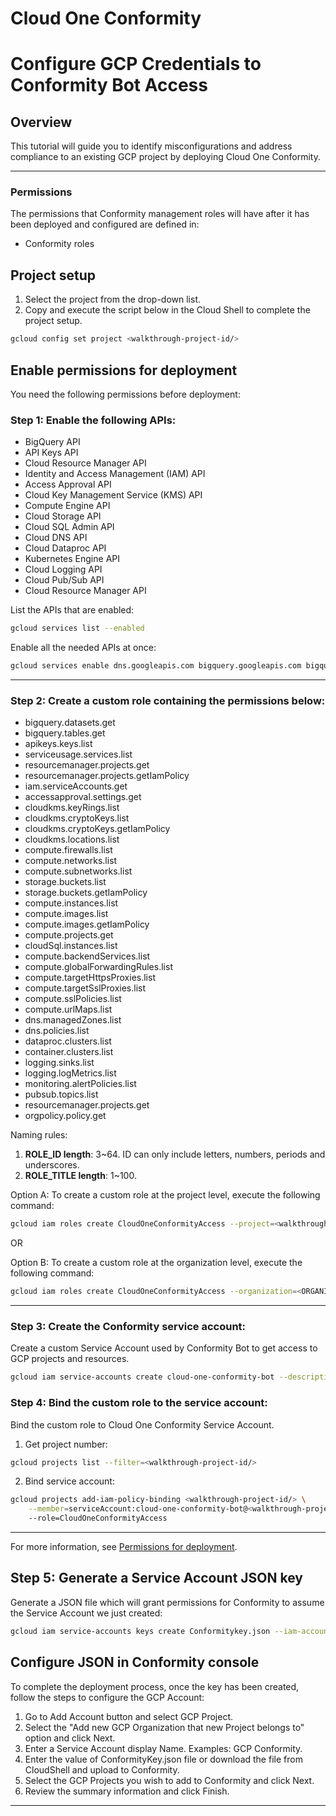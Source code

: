 # Cloud One Conformity

# Configure GCP Credentials to Conformity Bot Access

## Overview

<walkthrough-tutorial-duration duration="20"></walkthrough-tutorial-duration>

This tutorial will guide you to identify misconfigurations and address compliance to an existing GCP project by deploying Cloud One Conformity.

--------------------------------

### Permissions

The permissions that Conformity management roles will have after it has been deployed and configured are defined in:

* <walkthrough-editor-open-file filePath="cc-roles.yaml">Conformity roles</walkthrough-editor-open-file>

## Project setup

1. Select the project from the drop-down list.
2. Copy and execute the script below in the Cloud Shell to complete the project setup.

<walkthrough-project-setup></walkthrough-project-setup>

```sh
gcloud config set project <walkthrough-project-id/>
```

## Enable permissions for deployment

You need the following permissions before deployment:

### Step 1: Enable the following APIs:

* BigQuery API
* API Keys API
* Cloud Resource Manager API
* Identity and Access Management (IAM) API
* Access Approval API
* Cloud Key Management Service (KMS) API
* Compute Engine API
* Cloud Storage API
* Cloud SQL Admin API
* Cloud DNS API
* Cloud Dataproc API
* Kubernetes Engine API
* Cloud Logging API
* Cloud Pub/Sub API
* Cloud Resource Manager API


List the APIs that are enabled:

```sh
gcloud services list --enabled
```

Enable all the needed APIs at once:

```sh
gcloud services enable dns.googleapis.com bigquery.googleapis.com bigquerymigration.googleapis.com bigquerystorage.googleapis.com cloudapis.googleapis.com cloudresourcemanager.googleapis.com iam.googleapis.com accessapproval.googleapis.com cloudkms.googleapis.com compute.googleapis.com storage.googleapis.com sqladmin.googleapis.com dataproc.googleapis.com container.googleapis.com logging.googleapis.com pubsub.googleapis.com cloudresourcemanager.googleapis.com
```

--------------------------------

### Step 2: Create a custom role containing the permissions below:

* bigquery.datasets.get
* bigquery.tables.get
* apikeys.keys.list
* serviceusage.services.list
* resourcemanager.projects.get
* resourcemanager.projects.getIamPolicy
* iam.serviceAccounts.get
* accessapproval.settings.get
* cloudkms.keyRings.list
* cloudkms.cryptoKeys.list
* cloudkms.cryptoKeys.getIamPolicy
* cloudkms.locations.list
* compute.firewalls.list
* compute.networks.list
* compute.subnetworks.list
* storage.buckets.list
* storage.buckets.getIamPolicy
* compute.instances.list
* compute.images.list
* compute.images.getIamPolicy
* compute.projects.get
* cloudSql.instances.list
* compute.backendServices.list
* compute.globalForwardingRules.list
* compute.targetHttpsProxies.list
* compute.targetSslProxies.list
* compute.sslPolicies.list
* compute.urlMaps.list
* dns.managedZones.list
* dns.policies.list
* dataproc.clusters.list
* container.clusters.list
* logging.sinks.list
* logging.logMetrics.list
* monitoring.alertPolicies.list
* pubsub.topics.list
* resourcemanager.projects.get
* orgpolicy.policy.get

Naming rules:

1. **ROLE_ID length**: 3~64. ID can only include letters, numbers, periods and underscores.
1. **ROLE_TITLE length**: 1~100.

Option A: To create a custom role at the project level, execute the following command:

```sh
gcloud iam roles create CloudOneConformityAccess --project=<walkthrough-project-id/> --file=./cc-roles.yaml
```

OR

Option B: To create a custom role at the organization level, execute the following command:

```sh
gcloud iam roles create CloudOneConformityAccess --organization=<ORGANIZATION_ID> --file=../cc-roles.yaml
```

--------------------------------

### Step 3: Create the Conformity service account:

Create a custom Service Account used by Conformity Bot to get access to GCP projects and resources.

```sh
gcloud iam service-accounts create cloud-one-conformity-bot --description="GCP service account for connecting Cloud One Conformity Bot to GCP" --display-name="Cloud One Conformity Bot"
```

### Step 4: Bind the custom role to the service account:

Bind the custom role to Cloud One Conformity Service Account.

1. Get project number:

```sh
gcloud projects list --filter=<walkthrough-project-id/>
```

2. Bind service account:

```sh
gcloud projects add-iam-policy-binding <walkthrough-project-id/> \
    --member=serviceAccount:cloud-one-conformity-bot@<walkthrough-project-id/>.iam.gserviceaccount.com.
    --role=CloudOneConformityAccess
```

--------------------------------

For more information, see [Permissions for deployment](https://cloudone.trendmicro.com/docs/conformity/add-a-gcp-account/#set-up-access-to-conformity-gcp).

## Step 5: Generate a Service Account JSON key

Generate a JSON file which will grant permissions for Conformity to assume the Service Account we just created:

```sh
gcloud iam service-accounts keys create Conformitykey.json --iam-account=cloud-one-conformity-bot@<walkthrough-project-id/>.iam.gserviceaccount.com
```

## Configure JSON in Conformity console

To complete the deployment process, once the key has been created, follow the steps to configure the GCP Account:

1. Go to Add Account button and select GCP Project.
2. Select the "Add new GCP Organization that new Project belongs to" option and click Next.
3. Enter a Service Account display Name. Examples: GCP Conformity.
4. Enter the value of ConformityKey.json file or download the file from CloudShell and upload to Conformity.
5. Select the GCP Projects you wish to add to Conformity and click Next.
6. Review the summary information and click Finish.

--------------------------------
